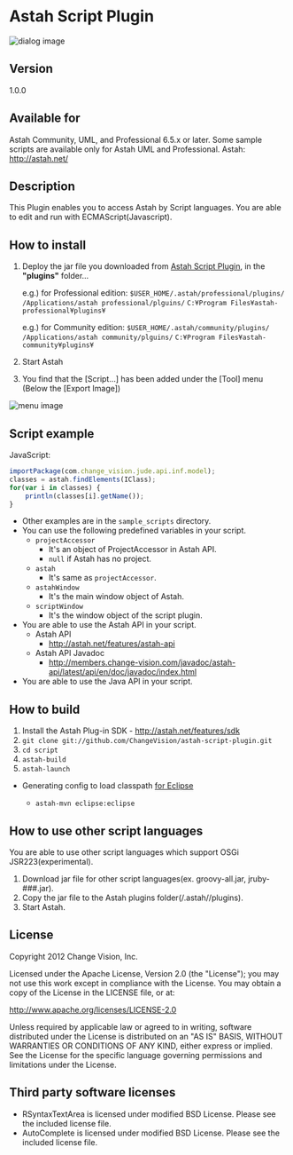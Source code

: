 Astah Script Plugin
=============================
![dialog image](https://github.com/ChangeVision/astah-script-plugin/raw/master/doc/screenshots/script_dialog.png)

Version
------------
1.0.0

Available for
------------
Astah Community, UML, and Professional 6.5.x or later.
Some sample scripts are available only for Astah UML and Professional.
Astah: http://astah.net/

Description
------------
This Plugin enables you to access Astah by Script languages.
You are able to edit and run with ECMAScript(Javascript).

How to install
------------
1. Deploy the jar file you downloaded from [Astah Script Plugin](https://github.com/ChangeVision/astah-script-plugin/downloads), in the **"plugins"** folder...

    e.g.) for Professional edition: 
    `$USER_HOME/.astah/professional/plugins/`
    `/Applications/astah professional/plguins/`
    `C:¥Program Files¥astah-professional¥plugins¥`
    
    e.g.) for Community edition: 
    `$USER_HOME/.astah/community/plugins/`
    `/Applications/astah community/plguins/`
    `C:¥Program Files¥astah-community¥plugins¥`

2. Start Astah

3. You find that the [Script...] has been added under the [Tool] menu (Below the [Export Image])

![menu image](https://github.com/ChangeVision/astah-script-plugin/raw/master/doc/screenshots/script_menu.png)

Script example
------------
JavaScript:
```javascript
importPackage(com.change_vision.jude.api.inf.model);
classes = astah.findElements(IClass);
for(var i in classes) {
    println(classes[i].getName());
}
```
 * Other examples are in the `sample_scripts` directory.
 * You can use the following predefined variables in your script.
   * `projectAccessor`
     * It's an object of ProjectAccessor in Astah API.
     * `null` if Astah has no project.
   * `astah`
     * It's same as `projectAccessor`.
   * `astahWindow`
     * It's the main window object of Astah.
   * `scriptWindow`
     * It's the window object of the script plugin.
 * You are able to use the Astah API in your script.
   * Astah API
     * <http://astah.net/features/astah-api>
   * Astah API Javadoc
     * <http://members.change-vision.com/javadoc/astah-api/latest/api/en/doc/javadoc/index.html>
 * You are able to use the Java API in your script.

How to build
------------
1. Install the Astah Plug-in SDK - <http://astah.net/features/sdk>
2. `git clone git://github.com/ChangeVision/astah-script-plugin.git`
3. `cd script`
4. `astah-build`
5. `astah-launch`

 * Generating config to load classpath [for Eclipse](http://astah.net/tutorials/plug-ins/plugin_tutorial_en/html/helloworld.html#eclipse)

      * `astah-mvn eclipse:eclipse`

How to use other script languages
------------
You are able to use other script languages which support OSGi JSR223(experimental).

1. Download jar file for other script languages(ex. groovy-all.jar, jruby-###.jar).
2. Copy the jar file to the Astah plugins folder(<user-home>/.astah/<Astah-edition>/plugins).
3. Start Astah.

License
------------
Copyright 2012 Change Vision, Inc.

Licensed under the Apache License, Version 2.0 (the "License");
you may not use this work except in compliance with the License.
You may obtain a copy of the License in the LICENSE file, or at:

   <http://www.apache.org/licenses/LICENSE-2.0>

Unless required by applicable law or agreed to in writing, software
distributed under the License is distributed on an "AS IS" BASIS,
WITHOUT WARRANTIES OR CONDITIONS OF ANY KIND, either express or implied.
See the License for the specific language governing permissions and
limitations under the License.

Third party software licenses
------------
 * RSyntaxTextArea is licensed under modified BSD License.  Please see the included license file.
 * AutoComplete is licensed under modified BSD License.  Please see the included license file.

